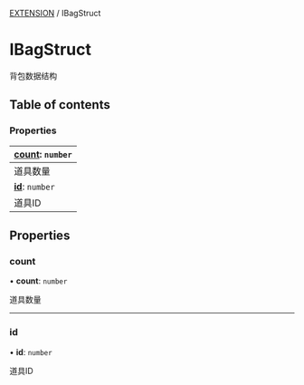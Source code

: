 [EXTENSION](../groups/Extension.EXTENSION.md) / IBagStruct

# IBagStruct <Badge type="tip" text="Interface" /> <Score text="IBagStruct" />

背包数据结构

## Table of contents

### Properties <Score text="Properties" /> 
| **[count](mwext.IBagStruct.md#count)**: `number`  |
| :-----|
| 道具数量|
| **[id](mwext.IBagStruct.md#id)**: `number`  |
| 道具ID|

## Properties

### count <Score text="count" /> 

• **count**: `number`

道具数量

___

### id <Score text="id" /> 

• **id**: `number`

道具ID
